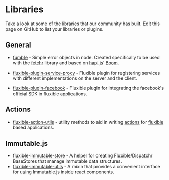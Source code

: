 # Libraries

Take a look at some of the libraries that our community has built. Edit this page on GitHub to list your libraries or plugins.

## General

 * [fumble](https://github.com/yahoo/fumble) - Simple error objects in node. Created specifically to be used with the [fetchr](https://github.com/yahoo/fetchr) library and based on [hapi.js](http://hapijs.com/)' [Boom](https://github.com/hapijs/boom).

* [fluxible-plugin-service-proxy](https://github.com/benbria/node-fluxible-plugin-service-proxy) - Fluxible plugin for registering services with different implementations on the server and the client.

* [fluxible-plugin-facebook](https://github.com/Hairfie/fluxible-plugin-facebook) - Fluxible plugin for integrating the facebook's official SDK in fluxible applications.

## Actions

 * [fluxible-action-utils](https://github.com/yahoo/fluxible-action-utils) - utility methods to aid in writing [actions](http://fluxible.io/api/fluxible-context.html#executeaction-action-payload-callback-) for [fluxible](http://fluxible.io) based applications.

## Immutable.js

 * [fluxible-immutable-store](https://www.npmjs.com/packages/fluxible-immutable-store) - A helper for creating Fluxible/Dispatchr BaseStores that manage immutable data structures.
 * [fluxible-immutable-utils](https://github.com/yahoo/fluxible-immutable-utils) - A mixin that provides a convenient interface for using Immutable.js inside react components.
